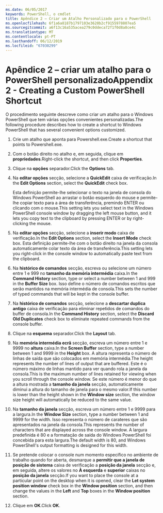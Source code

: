 ```yaml
---
ms.date: 06/05/2017
keywords: PowerShell, o cmdlet
title: Apêndice 2 – Criar um Atalho Personalizado para o PowerShell
ms.openlocfilehash: 6f1a6a8187b1797103e3620b2cf9155978807ea5
ms.sourcegitcommit: a6f13c16a535acea279c0ddeca72f1f0d8a8ce4c
ms.translationtype: MT
ms.contentlocale: pt-PT
ms.lasthandoff: 06/12/2019
ms.locfileid: "67030299"
---
```

# <a name="appendix-2---creating-a-custom-powershell-shortcut"></a><span data-ttu-id="07b05-103">Apêndice 2 – criar um atalho para o PowerShell personalizado</span><span class="sxs-lookup"><span data-stu-id="07b05-103">Appendix 2 - Creating a Custom PowerShell Shortcut</span></span>

<span data-ttu-id="07b05-104">O procedimento seguinte descreve como criar um atalho para o Windows PowerShell que tem várias opções convenientes personalizadas.</span><span class="sxs-lookup"><span data-stu-id="07b05-104">The following procedure describes how to create a shortcut to Windows PowerShell that has several convenient options customized.</span></span>

1. <span data-ttu-id="07b05-105">Crie um atalho que aponta para Powershell.exe.</span><span class="sxs-lookup"><span data-stu-id="07b05-105">Create a shortcut that points to Powershell.exe.</span></span>

2. <span data-ttu-id="07b05-106">Com o botão direito no atalho e, em seguida, clique em **propriedades**.</span><span class="sxs-lookup"><span data-stu-id="07b05-106">Right-click the shortcut, and then click **Properties**.</span></span>

3. <span data-ttu-id="07b05-107">Clique na **opções** separador.</span><span class="sxs-lookup"><span data-stu-id="07b05-107">Click the **Options** tab.</span></span>

4. <span data-ttu-id="07b05-108">Na **editar opções** secção, selecione a **QuickEdit** caixa de verificação.</span><span class="sxs-lookup"><span data-stu-id="07b05-108">In the **Edit Options** section, select the **QuickEdit** check box.</span></span>

    <span data-ttu-id="07b05-109">Esta definição permite-lhe selecionar o texto na janela de consola do Windows PowerShell ao arrastar o botão esquerdo do mouse e permite-lhe copiar texto para a área de transferência, premindo ENTER ou clicando com o mouse.</span><span class="sxs-lookup"><span data-stu-id="07b05-109">This setting lets you select text in the Windows PowerShell console window by dragging the left mouse button, and it lets you copy text to the clipboard by pressing ENTER or by right-clicking the mouse.</span></span>

5. <span data-ttu-id="07b05-110">Na **editar opções** secção, selecione a **inserir modo** caixa de verificação.</span><span class="sxs-lookup"><span data-stu-id="07b05-110">In the **Edit Options** section, select the **Insert Mode** check box.</span></span> <span data-ttu-id="07b05-111">Esta definição permite-lhe com o botão direito na janela da consola automaticamente colar texto da área de transferência.</span><span class="sxs-lookup"><span data-stu-id="07b05-111">This setting lets you right-click in the console window to automatically paste text from the clipboard.</span></span>

6. <span data-ttu-id="07b05-112">Na **histórico de comandos** secção, escreva ou selecione um número entre 1 e 999 no **tamanho da memória intermédia** caixa.</span><span class="sxs-lookup"><span data-stu-id="07b05-112">In the **Command History** section, type or select a number between 1 and 999 in the **Buffer Size** box.</span></span> <span data-ttu-id="07b05-113">Isso define o número de comandos escritos que serão mantidos na memória intermédia de consola.</span><span class="sxs-lookup"><span data-stu-id="07b05-113">This sets the number of typed commands that will be kept in the console buffer.</span></span>

7. <span data-ttu-id="07b05-114">Na **histórico de comandos** secção, selecione a **descartar duplica antigo** caixa de verificação para eliminar repetidos de comandos do buffer de consola.</span><span class="sxs-lookup"><span data-stu-id="07b05-114">In the **Command History** section, select the **Discard Old Duplicates** check box to eliminate repeated commands from the console buffer.</span></span>

8. <span data-ttu-id="07b05-115">Clique na **esquema** separador.</span><span class="sxs-lookup"><span data-stu-id="07b05-115">Click the **Layout** tab.</span></span>

9. <span data-ttu-id="07b05-116">Na **memória intermédia ecrã** secção, escreva um número entre 1 e 9999 no **altura** caixa.</span><span class="sxs-lookup"><span data-stu-id="07b05-116">In the **Screen Buffer** section, type a number between 1 and 9999 in the **Height** box.</span></span> <span data-ttu-id="07b05-117">A altura representa o número de linhas de saída que são colocados em memória intermédia.</span><span class="sxs-lookup"><span data-stu-id="07b05-117">The height represents the number of lines of output that are buffered.</span></span> <span data-ttu-id="07b05-118">Este é o número máximo de linhas mantido para ver quando rola a janela da consola.</span><span class="sxs-lookup"><span data-stu-id="07b05-118">This is the maximum number of lines retained for viewing when you scroll through the console window.</span></span> <span data-ttu-id="07b05-119">Se este número é menor do que a altura mostrada a **tamanho da janela** secção, automaticamente diminui a altura do tamanho de janela para o mesmo valor.</span><span class="sxs-lookup"><span data-stu-id="07b05-119">If this number is lower than the height shown in the **Window size** section, the window size height will automatically be reduced to the same value.</span></span>

10. <span data-ttu-id="07b05-120">Na **tamanho da janela** secção, escreva um número entre 1 e 9999 para a largura.</span><span class="sxs-lookup"><span data-stu-id="07b05-120">In the **Window Size** section, type a number between 1 and 9999 for the width.</span></span> <span data-ttu-id="07b05-121">Isso representa o número de carateres que são apresentados na janela da consola.</span><span class="sxs-lookup"><span data-stu-id="07b05-121">This represents the number of characters that are displayed across the console window.</span></span> <span data-ttu-id="07b05-122">A largura predefinida é 80 e a formatação de saída do Windows PowerShell foi concebida para esta largura.</span><span class="sxs-lookup"><span data-stu-id="07b05-122">The default width is 80, and Windows PowerShell's output formatting is designed for this width.</span></span>

11. <span data-ttu-id="07b05-123">Se pretende colocar o console num momento específico no ambiente de trabalho quando for aberta, desmarque a **permitir que a janela de posição de sistema** caixa de verificação a **posição da janela** secção e, em seguida, altere os valores no  **À esquerda** e **superior** caixas no **posição da janela** secção.</span><span class="sxs-lookup"><span data-stu-id="07b05-123">If you want to place the console at a particular point on the desktop when it is opened, clear the **Let system position window** check box in the **Window position** section, and then change the values in the **Left** and **Top** boxes in the **Window position** section.</span></span>

12. <span data-ttu-id="07b05-124">Clique em **OK**.</span><span class="sxs-lookup"><span data-stu-id="07b05-124">Click **OK**.</span></span>
